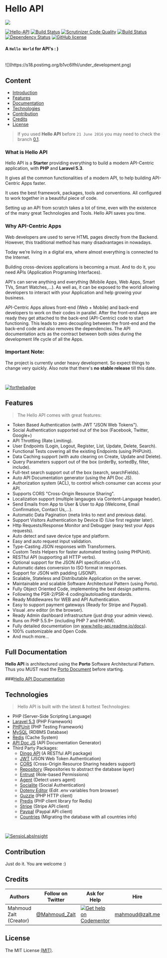 # Hello API


![](http://s33.postimg.org/kd4gvx1lb/hello_api.jpg)



[![Hello-API](https://img.shields.io/badge/Status-Awesome-brightgreen.svg)](https://github.com/Mahmoudz/Hello-API)
[![Build Status](https://travis-ci.org/Mahmoudz/Hello-API.svg?branch=master)](https://travis-ci.org/Mahmoudz/Hello-API)
[![Scrutinizer Code Quality](https://scrutinizer-ci.com/g/Mahmoudz/Hello-API/badges/quality-score.png?b=master)](https://scrutinizer-ci.com/g/Mahmoudz/Hello-API/?branch=master)
[![Build Status](https://scrutinizer-ci.com/g/Mahmoudz/Hello-API/badges/build.png?b=master)](https://scrutinizer-ci.com/g/Mahmoudz/Hello-API/build-status/master)
[![Dependency Status](https://www.versioneye.com/user/projects/578988f4c3d40f0046852116/badge.svg?style=flat-square)](https://www.versioneye.com/user/projects/578988f4c3d40f0046852116)
[![GitHub license](https://img.shields.io/badge/license-MIT-blue.svg)](https://raw.githubusercontent.com/Mahmoudz/Hello-API/master/LICENSE)



#### A `Hello World` for API's : )


<br>
![](https://s18.postimg.org/b1vc6lfhl/under_development.png)
<br>


## Content

* [Introduction](#Introduction)
* [Features](#Features)
* [Documentation](#Documentation)
* [Technologies](#Technologies)
* [Contribution](#Contribution)
* [Credits](#Credits)
* [License](#License)

> If you used **Hello API** before `21 June 2016` you may need to check the branch [0.1](https://github.com/Mahmoudz/Hello-API/tree/release-0.1).


<a name="Introduction"></a>
### What is Hello API

Hello API is a **Starter** providing everything to build a modern API-Centric application, with **PHP** and **Laravel 5.3**.

It gives all the common functionalities of a modern API, to help building API-Centric Apps faster.

It uses the best framework, packages, tools and conventions. All configured to work together in a beautiful piece of code.

Setting up an API from scratch takes a lot of time, even with the existence of the many great Technologies and Tools. Hello API saves you time.


### Why API-Centric Apps

Web developers are used to serve HTML pages directly from the Backend. However, this traditional method has many disadvantages in nowadays.

Today we’re living in a digital era, where almost everything is connected to the Internet.

Building cross-devices applications is becoming a must. And to do it, you need APIs (Application Programing Interfaces).

API's can serve anything and everything (Mobile Apps, Web Apps, Smart TVs, Smart Watches,...).
As well as, it can be exposed to the world allowing developers to interact with your Application and help growing your business.

API-Centric Apps allows front-end (Web + Mobile) and back-end developers to work on their codes in parallel. After the front-end Apps are ready they get attached to the back-end (API-Centric) code to start functioning. This leads to zero decoupling between the front-end and the back-end code and also removes the dependencies. The API documentation acts as the contract between both sides during the development life cycle of all the Apps.


### Important Note:

The project is currently under heavy development. 
So expect things to change very quickly.
Also note that there's **no stable release** till this date.


<br>

[![forthebadge](http://forthebadge.com/images/badges/ages-12.svg)](http://www.zalt.me)




<a name="Features"></a>
## Features

>The Hello API comes with great features:

- Token Based Authentication (with JWT "JSON Web Tokens").
- Social Authentication supported out of the box (Facebook, Twitter, Google+)
- API Throttling (Rate Limiting).
- User Endpoints (Login, Logout, Register, List, Update, Delete, Search).
- Functional Tests covering all the existing Endpoints (using PHPUnit).
- Data Caching support (with auto clearing on Create, Update and Delete).
- Query Parameters support out of the box (orderBy, sortedBy, filter, include).
- Full-text search support out of the box (search, searchFields).
- Auto API Documentation generator (using the API Doc JS).
- Authorization system (ACL), to control which consumer can access your API.
- Supports CORS "Cross-Origin Resource Sharing".
- Localization support (multiple langauges via Content-Language header).
- Send Emails from App to User & User to App (Welcome, Email Confirmation, Contact Us,...).
- Automatic Data Pagination (meta links to next and previous data).
- Support Visitors Authentication by Device ID (Use first register later).
- Http Requests/Response Monitor and Debugger (easy test your Apps requests).
- Auto detect and save device type and platform.
- Easy and auto request input validation.
- Type-Casting JSON responses with Transformers.
- Custom Tests Helpers for faster automated testing (using PHPUnit).
- RESTful API (supporting all HTTP verbs).
- Optional support for the JSON API specification v1.0.
- Automatic dates conversion to ISO format in responses.
- Support for JSON with padding (JSONP).
- Scalable, Stateless and Distributable Application on the server.
- Maintainable and scalable Software Architectural Pattern (using Porto).
- Fully Object Oriented Code, implementing the best design patterns.
- Following the PSR-2/PSR-4 coding/autoloading standards.
- Ready Middlewares for WEB and API Authentication.
- Easy to support payment gateways (Ready for Stripe and Paypal).
- Visual .env editor (in the browser).
- Ready Admin dashboard infrastructure (just drop your admin views).
- Runs on PHP 5.5.9+ (including PHP 7 and HHVM).
- Fully detailed documentation (on www.hello-api.readme.io/docs).
- 100% customizable and Open Code.
- And much more...


<a name="Documentation"></a>
## Full Documentation

**Hello API** is architectured using the **Porto** Software Architectural Pattern. 
<br>
Thus you MUST read the [Porto Document](https://github.com/Mahmoudz/Porto)  before starting.

###[Hello API Documentation](https://hello-api.readme.io/docs/installation)


<a name="Technologies"></a>
## Technologies

>Hello API is built with the latest & hottest Technologies:

* PHP (Server-Side Scripting Language)
* [Laravel 5.3](http://laravel.com) (PHP Framework)
* [PHPUnit](https://phpunit.de/) (PHP Testing Framework)
* [MySQL](https://www.mysql.com/) (RDBMS Database)
* [Redis](http://redis.io/) (Cache System)
* [API Doc JS](http://apidocjs.com/) (API Documentation Generator)
* Third Party Packages:
	* [Dingo API](https://github.com/dingo/api) (A RESTful API package)
	* [JWT](https://github.com/tymondesigns/jwt-auth) (JSON Web Token Authentication)
	* [CORS](https://github.com/barryvdh/laravel-cors) (Cross-Origin Resource Sharing headers support)
	* [Repository](https://github.com/andersao/l5-repository) (Repositories to abstract the database layer)
	* [Entrust](https://github.com/Zizaco/entrust) (Role-based Permissions)
	* [Agent](https://github.com/jenssegers/agent) (Detect users agent)
	* [Socialite](https://github.com/laravel/socialite) (Social Authentication)
	* [Dotenv Editor](https://github.com/Brotzka/laravel-dotenv-editor) (Edit .env variables from browser)
	* [Guzzle](http://docs.guzzlephp.org/en/latest/) (PHP HTTP client)
	* [Predis](https://packagist.org/packages/predis/predis) (PHP client library for Redis)
	* [Stripe](https://github.com/cartalyst/stripe-laravel) (Stripe API client)
	* [Paypal](https://github.com/anouarabdsslm/laravel-paypalpayment) (Paypal API client)
	* [Countries](https://github.com/webpatser/laravel-countries) (Migrating the database with all countries info)


<br>

[![SensioLabsInsight](https://insight.sensiolabs.com/projects/1bdf99d7-13b1-46ca-8576-c6a702f9afd7/big.png)](https://insight.sensiolabs.com/projects/1bdf99d7-13b1-46ca-8576-c6a702f9afd7)


<a name="Contribution"></a>
## Contribution
Just do it. You are welcome :)





<a name="Credits"></a>
## Credits

| Authors                | Follow on Twitter                                 | Ask for Help                                                                                                          | Hire            |
|------------------------|---------------------------------------------------|-----------------------------------------------------------------------------------------------------------------------|-----------------|
| Mahmoud Zalt (Creator) | [@Mahmoud_Zalt](https://twitter.com/Mahmoud_Zalt) | [![Get help on Codementor](https://cdn.codementor.io/badges/get_help_github.svg)](https://www.codementor.io/mahmoudz) | mahmoud@zalt.me |


<a name="License"></a>
## License

The MIT License [(MIT)](https://github.com/Mahmoudz/Hello-API/blob/master/LICENSE).








